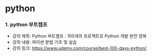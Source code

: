 # python

### 1. python 부트캠프
- 강의 제목: Python 부트캠프 : 100개의 프로젝트로 Python 개발 완전 정복
- 강의 내용: 파이썬 문법 기초 및 실습
- 강의 링크: https://www.udemy.com/course/best-100-days-python/
